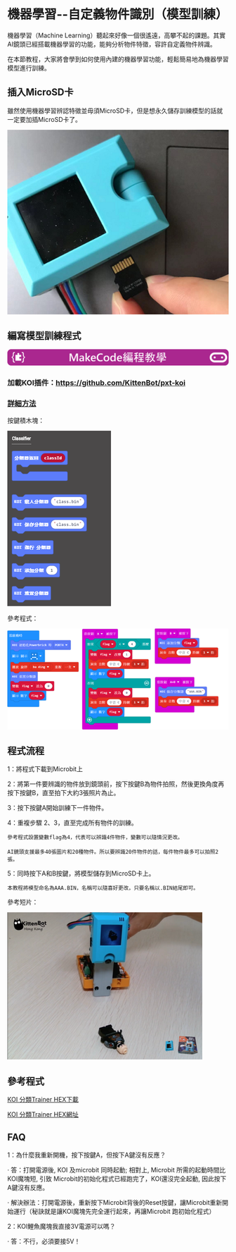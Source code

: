 # **機器學習--自定義物件識別（模型訓練）**

機器學習（Machine Learning）聽起來好像一個很遙遠，高攀不起的課題。其實AI鏡頭已經搭載機器學習的功能，能夠分析物件特徵，容許自定義物件辨識。

在本節教程，大家將會學到如何使用內建的機器學習功能，輕鬆簡易地為機器學習模型進行訓練。


## 插入MicroSD卡

雖然使用機器學習辨認特徵並毋須MicroSD卡，但是想永久儲存訓練模型的話就一定要加插MicroSD卡了。

![](KOI04/02.png)



## 編寫模型訓練程式

![](../../PWmodules/images/mcbanner.png)

### 加載KOI插件：https://github.com/KittenBot/pxt-koi

### [詳細方法](../makecodeQs.md)

按鍵積木塊：

![](KOI09/8.png)

參考程式：

![](KOI09/trainercode.png)


## 程式流程

1：將程式下載到Microbit上

2：將第一件要辨識的物件放到鏡頭前，按下按鍵B為物件拍照，然後更換角度再按下按鍵B，直至拍下大約3張照片為止。

3：按下按鍵A開始訓練下一件物件。

4：重複步驟 2、3，直至完成所有物件的訓練。

    參考程式設置變數flag為4，代表可以辨識4件物件，變數可以隨情況更改。
    
    AI鏡頭支援最多40張圖片和20種物件。所以要辨識20件物件的話，每件物件最多可以拍照2張。

5：同時按下A和B按鍵，將模型儲存到MicroSD卡上。

    本教程將模型命名為AAA.BIN，名稱可以隨喜好更改，只要名稱以.BIN結尾即可。

參考短片：

[![](KOI09/image6365.png)](https://www.youtube.com/watch?v=UsjingLwnHc&feature=youtu.b)

## 參考程式

[KOI 分類Trainer HEX下載](https://bit.ly/KOIClassifierTrainer)

[KOI 分類Trainer HEX網址](https://makecode.microbit.org/_85DXX1gg9JVt)

## FAQ
1：為什麼我重新開機，按下按鍵A，但按下A鍵沒有反應？

·    答：打開電源後, KOI 及microbit 同時起動; 相對上, Microbit 所需的起動時間比KOI魔塊短, 引致 Microbit的初始化程式已經跑完了，KOI還沒完全起動, 因此按下A鍵沒有反應。

·    解決辦法：打開電源後，重新按下Microbit背後的Reset按鍵，讓Microbit重新開始運行（秘訣就是讓KOI魔塊先完全運行起來，再讓Microbit 跑初始化程式）

2：KOI鯉魚魔塊我直接3V電源可以嗎？

·    答：不行，必須要接5V！



